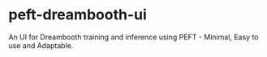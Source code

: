 # peft-dreambooth-ui
An UI for Dreambooth training and inference using PEFT - Minimal, Easy to use and Adaptable.
